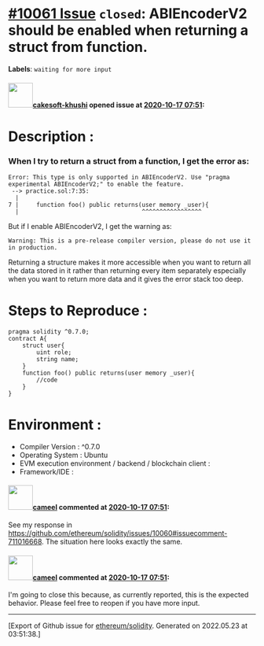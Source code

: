 # [\#10061 Issue](https://github.com/ethereum/solidity/issues/10061) `closed`: ABIEncoderV2 should be enabled when returning a struct from function.
**Labels**: `waiting for more input`


#### <img src="https://avatars.githubusercontent.com/u/69229932?v=4" width="50">[cakesoft-khushi](https://github.com/cakesoft-khushi) opened issue at [2020-10-17 07:51](https://github.com/ethereum/solidity/issues/10061):

# Description :
### When I try to return a struct from a function, I get the error as:
    Error: This type is only supported in ABIEncoderV2. Use "pragma experimental ABIEncoderV2;" to enable the feature.
     --> practice.sol:7:35:
      |
    7 |     function foo() public returns(user memory _user){
      |                                   ^^^^^^^^^^^^^^^^^

But if I enable ABIEncoderV2, I get the warning as:

    Warning: This is a pre-release compiler version, please do not use it in production.



Returning a structure makes it more accessible when you want to return all the data stored in it rather than returning every item separately especially when you want to return more data and it gives the error stack too deep.


# Steps to Reproduce :

    pragma solidity ^0.7.0;
    contract A{
        struct user{
	        uint role;
	        string name;
        }
        function foo() public returns(user memory _user){
            //code
        }
    }

# Environment :
* Compiler Version : ^0.7.0
* Operating System : Ubuntu
* EVM execution environment / backend / blockchain client : 
* Framework/IDE : 


#### <img src="https://avatars.githubusercontent.com/u/137030?v=4" width="50">[cameel](https://github.com/cameel) commented at [2020-10-17 07:51](https://github.com/ethereum/solidity/issues/10061#issuecomment-711017676):

See my response in https://github.com/ethereum/solidity/issues/10060#issuecomment-711016668. The situation here looks exactly the same.

#### <img src="https://avatars.githubusercontent.com/u/137030?v=4" width="50">[cameel](https://github.com/cameel) commented at [2020-10-17 07:51](https://github.com/ethereum/solidity/issues/10061#issuecomment-717313484):

I'm going to close this because, as currently reported, this is the expected behavior. Please feel free to reopen if you have more input.


-------------------------------------------------------------------------------



[Export of Github issue for [ethereum/solidity](https://github.com/ethereum/solidity). Generated on 2022.05.23 at 03:51:38.]
